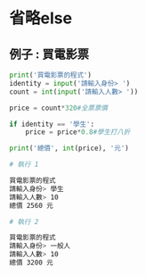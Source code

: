 # 省略else

## **例子 : 買電影票**

```python
print('買電影票的程式')
identity = input('請輸入身份> ')
count = int(input('請輸入人數> '))

price = count*320#全票票價 

if identity == '學生':
	price = price*0.8#學生打八折

print('總價', int(price), '元')
```

```bash
# 執行 1

買電影票的程式
請輸入身份> 學生
請輸入人數> 10
總價 2560 元
```

```bash
# 執行 2

買電影票的程式
請輸入身份> 一般人
請輸入人數> 10
總價 3200 元
```
